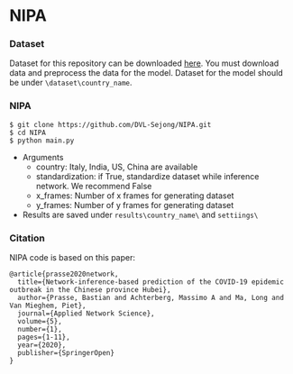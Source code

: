 # NIPA

### Dataset

Dataset for this repository can be downloaded [here](https://github.com/DVL-Sejong/COVID_DataProcessor). You must download data and preprocess the data for the model. Dataset for the model should be under `\dataset\country_name`.



### NIPA

```
$ git clone https://github.com/DVL-Sejong/NIPA.git
$ cd NIPA
$ python main.py
```

- Arguments
  - country:  Italy, India, US, China are available
  - standardization: if True, standardize dataset while inference network. We recommend False
  - x_frames: Number of x frames for generating dataset
  - y_frames: Number of y frames for generating dataset
- Results are saved under `results\country_name\` and `settiings\`



### Citation

NIPA code is based on this paper:

```
@article{prasse2020network,
  title={Network-inference-based prediction of the COVID-19 epidemic outbreak in the Chinese province Hubei},
  author={Prasse, Bastian and Achterberg, Massimo A and Ma, Long and Van Mieghem, Piet},
  journal={Applied Network Science},
  volume={5},
  number={1},
  pages={1-11},
  year={2020},
  publisher={SpringerOpen}
}
```

